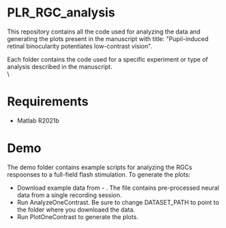 # PLR_RGC_analysis

This repository contains all the code used for analyzing the data and generating the plots present in the manuscript with title: 
"Pupil-induced retinal binocularity potentiates low-contrast vision". 

Each folder contains the code used for a specific experiment or type of analysis described in the manuscript.\
\

# Requirements
-  Matlab R2021b

# Demo
The demo folder contains example scripts for analyzing the RGCs respoonses to a full-field flash stimulation. To generate the plots:
-  Download example data from - . The file contains pre-processed neural data from a single recording session.
-  Run AnalyzeOneContrast. Be sure to change DATASET_PATH to point to the folder where you downloaed the data.
-  Run PlotOneContrast to generate the plots.


